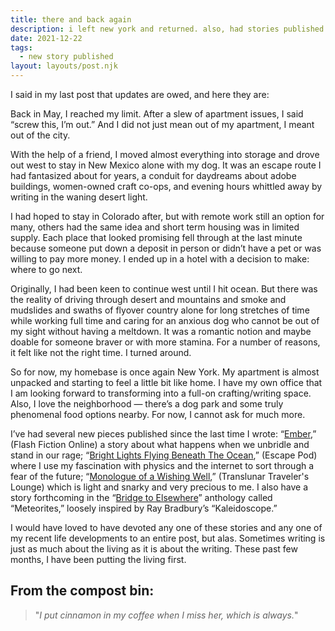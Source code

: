 ```yaml
---
title: there and back again
description: i left new york and returned. also, had stories published in Escape Pod, Flash Fiction Online, Translunar Traveler's Lounge, and the Bridge to Elsewhere anthology.
date: 2021-12-22
tags:
  - new story published
layout: layouts/post.njk
---
```


I said in my last post that updates are owed, and here they are:

Back in May, I reached my limit. After a slew of apartment issues, I said “screw this, I’m out.” And I did not just mean out of my apartment, I meant out of the city.

<!-- excerpt -->

With the help of a friend, I moved almost everything into storage and drove out west to stay in New Mexico alone with my dog. It was an escape route I had fantasized about for years, a conduit for daydreams about adobe buildings, women-owned craft co-ops, and evening hours whittled away by writing in the waning desert light.

I had hoped to stay in Colorado after, but with remote work still an option for many, others had the same idea and short term housing was in limited supply. Each place that looked promising fell through at the last minute because someone put down a deposit in person or didn’t have a pet or was willing to pay more money. I ended up in a hotel with a decision to make: where to go next.

Originally, I had been keen to continue west until I hit ocean. But there was the reality of driving through desert and mountains and smoke and mudslides and swaths of flyover country alone for long stretches of time while working full time and caring for an anxious dog who cannot be out of my sight without having a meltdown. It was a romantic notion and maybe doable for someone braver or with more stamina. For a number of reasons, it felt like not the right time. I turned around.

So for now, my homebase is once again New York. My apartment is almost unpacked and starting to feel a little bit like home. I have my own office that I am looking forward to transforming into a full-on crafting/writing space. Also, I love the neighborhood — there’s a dog park and some truly phenomenal food options nearby. For now, I cannot ask for much more.

I’ve had several new pieces published since the last time I wrote: “[Ember](https://www.flashfictiononline.com/article/ember/),” (Flash Fiction Online) a story about what happens when we unbridle and stand in our rage; “[Bright Lights Flying Beneath The Ocean](https://escapepod.org/2021/10/14/escape-pod-806-bright-lights-flying-beneath-the-ocean/),” (Escape Pod) where I use my fascination with physics and the internet to sort through a fear of the future; “[Monologue of a Wishing Well](https://translunartravelerslounge.com/2021/08/15/monologue-of-a-wishing-well-by-anjali-patel/),” (Translunar Traveler's Lounge) which is light and snarky and very precious to me. I also have a story forthcoming in the “[Bridge to Elsewhere](https://www.kickstarter.com/projects/1330509990/bridge-to-elsewhere-anthology)” anthology called “Meteorites,” loosely inspired by Ray Bradbury’s “Kaleidoscope.”

I would have loved to have devoted any one of these stories and any one of my recent life developments to an entire post, but alas. Sometimes writing is just as much about the living as it is about the writing. These past few months, I have been putting the living first.

## From the compost bin:

> "_I put cinnamon in my coffee when I miss her, which is always._"
